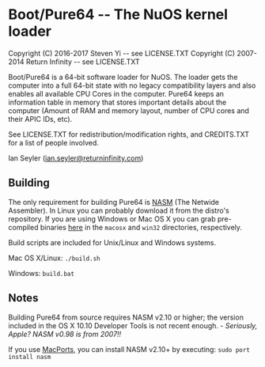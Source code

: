 # Boot/Pure64 -- The NuOS kernel loader
Copyright (C) 2016-2017 Steven Yi -- see LICENSE.TXT
Copyright (C) 2007-2014 Return Infinity -- see LICENSE.TXT

Boot/Pure64 is a 64-bit software loader for NuOS. The loader gets the computer into a full 64-bit state with no legacy compatibility layers and also enables all available CPU Cores in the computer. Pure64 keeps an information table in memory that stores important details about the computer (Amount of RAM and memory layout, number of CPU cores and their APIC IDs, etc).

See LICENSE.TXT for redistribution/modification rights, and CREDITS.TXT for a list of people involved.

Ian Seyler (ian.seyler@returninfinity.com)


## Building

The only requirement for building Pure64 is [NASM](http://www.nasm.us/) (The Netwide Assembler). In Linux you can probably download it from the distro's repository. If you are using Windows or Mac OS X you can grab pre-compiled binaries [here](http://www.nasm.us/pub/nasm/releasebuilds/2.10.07/) in the `macosx` and `win32` directories, respectively.

Build scripts are included for Unix/Linux and Windows systems.

Mac OS X/Linux: `./build.sh`

Windows: `build.bat`

## Notes

Building Pure64 from source requires NASM v2.10 or higher; the version included in the OS X 10.10 Developer Tools is not recent enough. - *Seriously, Apple? NASM v0.98 is from 2007!!*

If you use [MacPorts](http://www.macports.org), you can install NASM v2.10+ by executing: `sudo port install nasm`
